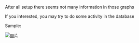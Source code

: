After all setup there seems not many information in those graphs

If you interested, you may try to do some activity in the database

Sample:

![圖片](https://user-images.githubusercontent.com/74434769/141350240-77fb010e-4f7b-4f5b-8305-8a5e9f63d8c1.png)
